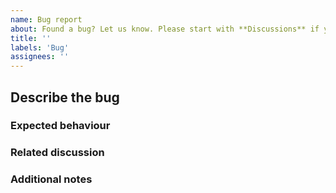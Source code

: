 ```yaml
---
name: Bug report
about: Found a bug? Let us know. Please start with **Discussions** if your issue is regarding unexpected language analysis or statistics.
title: ''
labels: 'Bug'
assignees: ''
---
```

<!-- 
NOTE: Please use Discussions for all incorrect or unexpected language analysis or 
      statistics behaviour BEFORE opening a bug.

      If you know how to fix this bug, please feel free to submit a Pull Request
      with your fix; we don't need an issue first.
-->

## Describe the bug
<!-- 
Please provide a clear and detailed explanation of the bug you've found, and why 
you consider it to be a bug. 

Ideally, please provide steps to reproduce the bug and include the output from 
using `github-linguist` on the command line.
-->

### Expected behaviour
<!-- What was it you expected to see? Be detailed and specific. -->

### Related discussion
<!-- Include links to related discussion threads, if any. -->

### Additional notes
<!-- Add any remaining details here; e.g., context, @‌mentions, external links, etc -->
